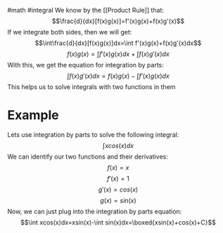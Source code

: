 #math #integral 
We know by the [[Product Rule]] that: $$\frac{d}{dx}[f(x)g(x)]=f'(x)g(x)+f(x)g'(x)$$
If we integrate both sides, then we will get: $$\int\frac{d}{dx}[f(x)g(x)]dx=\int f'(x)g(x)+f(x)g'(x)dx$$
$$f(x)g(x)=\int f'(x)g(x)dx+\int f(x)g'(x)dx$$
With this, we get the equation for integration by parts: $$\int f(x)g'(x)dx=f(x)g(x)-\int f'(x)g(x)dx$$
This helps us to solve integrals with two functions in them

# Example
Lets use integration by parts to solve the following integral: $$\int xcos(x)dx$$
We can identify our two functions and their derivatives: $$f(x)=x$$
$$f'(x)=1$$
$$g'(x)=cos(x)$$
$$g(x)=sin(x)$$
Now, we can just plug into the integration by parts equation: $$\int xcos(x)dx=xsin(x)-\int sin(x)dx=\boxed{xsin(x)+cos(x)+C}$$